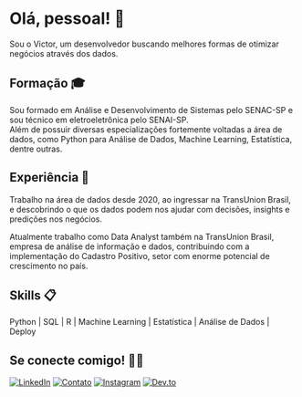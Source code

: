 # Olá, pessoal! 👋

Sou o Victor, um desenvolvedor buscando melhores formas de otimizar negócios através dos dados.

## Formação 🎓

Sou formado em Análise e Desenvolvimento de Sistemas pelo SENAC-SP e sou técnico em eletroeletrônica pelo SENAI-SP.<br>
Além de possuir diversas especializações fortemente voltadas a área de dados, como Python para Análise de Dados, Machine Learning, Estatística, dentre outras.

## Experiência 🏢

Trabalho na área de dados desde 2020, ao ingressar na TransUnion Brasil, e descobrindo o que os dados podem nos ajudar com decisões, insights e predições nos negócios.

Atualmente trabalho como Data Analyst também na TransUnion Brasil, empresa de análise de informação e dados, contribuindo com a implementação do Cadastro Positivo, setor com enorme potencial de crescimento no país.

## Skills 📋 

Python | SQL | R | Machine Learning | Estatística | Análise de Dados | Deploy

## Se conecte comigo! 💪🏼 

[![LinkedIn](https://img.shields.io/badge/linkedin-%230077B5.svg?style=for-the-badge&logo=linkedin&logoColor=white)](https://linkedin.com/in/vilelavictor)
[![Contato](https://img.shields.io/badge/-Contato-%23333?style=for-the-badge&logo=gmail&logoColor=white)](mailto:victor_vilel@hotmail.com)
[![Instagram](https://img.shields.io/badge/instagram-%23E4405F.svg?style=for-the-badge&logo=Instagram&logoColor=white)](https://instagram.com/victorvilela_)
[![Dev.to](https://img.shields.io/badge/dev.to-000000?style=for-the-badge&logo=medium&logoColor=white)](https://dev.to/victorvilela)
